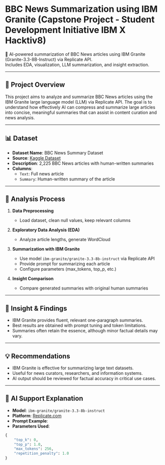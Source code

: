 # BBC News Summarization using IBM Granite (Capstone Project - Student Development Initiative IBM X Hacktiv8)

🚀 AI-powered summarization of BBC News articles using IBM Granite (Granite-3.3-8B-Instruct) via Replicate API.  
Includes EDA, visualization, LLM summarization, and insight extraction.

---

## 📌 Project Overview

This project aims to analyze and summarize BBC News articles using the IBM Granite large language model (LLM) via Replicate API. The goal is to understand how effectively AI can compress and summarize large articles into concise, meaningful summaries that can assist in content curation and news analysis.

---

## 📊 Dataset

- **Dataset Name**: BBC News Summary Dataset  
- **Source**: [Kaggle Dataset](https://www.kaggle.com/datasets/pariza/bbc-news-summary)  
- **Description**: 2,225 BBC News articles with human-written summaries  
- **Columns**:
  - `Text`: Full news article
  - `Summary`: Human-written summary of the article

---

## 🧪 Analysis Process

1. **Data Preprocessing**  
   - Load dataset, clean null values, keep relevant columns

2. **Exploratory Data Analysis (EDA)**  
   - Analyze article lengths, generate WordCloud

3. **Summarization with IBM Granite**  
   - Use model `ibm-granite/granite-3.3-8b-instruct` via Replicate API  
   - Provide prompt for summarizing each article  
   - Configure parameters (max_tokens, top_p, etc.)

4. **Insight Comparison**  
   - Compare generated summaries with original human summaries

---

## 🧠 Insight & Findings

- IBM Granite provides fluent, relevant one-paragraph summaries.
- Best results are obtained with prompt tuning and token limitations.
- Summaries often retain the essence, although minor factual details may vary.

---

## 💡 Recommendations

- IBM Granite is effective for summarizing large text datasets.
- Useful for news curators, researchers, and information systems.
- AI output should be reviewed for factual accuracy in critical use cases.

---

## 🤖 AI Support Explanation

- **Model**: `ibm-granite/granite-3.3-8b-instruct`  
- **Platform**: [Replicate.com](https://replicate.com/ibm-granite/granite-3.3-8b-instruct)  
- **Prompt Example**:
- **Parameters Used**:
```python
{
    "top_k": 0,
    "top_p": 1.0,
    "max_tokens": 256,
    "repetition_penalty": 1.0
}
